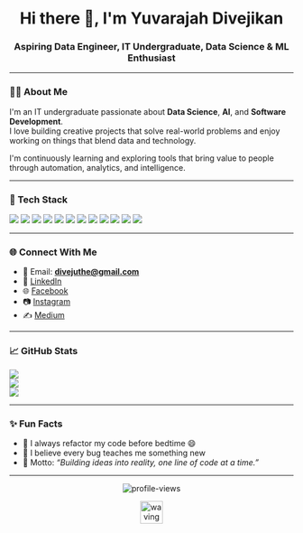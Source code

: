 <h1 align="center">Hi there 👋, I'm Yuvarajah Divejikan</h1>
<h3 align="center">Aspiring Data Engineer, IT Undergraduate, Data Science & ML Enthusiast</h3>

---

### 👨‍💻 About Me

I'm an IT undergraduate passionate about **Data Science**, **AI**, and **Software Development**.  
I love building creative projects that solve real-world problems and enjoy working on things that blend data and technology.

I'm continuously learning and exploring tools that bring value to people through automation, analytics, and intelligence.

---

### 🧰 Tech Stack

<p align="left">
  <img src="https://img.shields.io/badge/C-00599C?style=flat&logo=c&logoColor=white" />
  <img src="https://img.shields.io/badge/Python-3776AB?style=flat&logo=python&logoColor=white" />
  <img src="https://img.shields.io/badge/SQL-4479A1?style=flat&logo=postgresql&logoColor=white" />
  <img src="https://img.shields.io/badge/Java-007396?style=flat&logo=java&logoColor=white" />
  <img src="https://img.shields.io/badge/HTML5-E34F26?style=flat&logo=html5&logoColor=white" />
  <img src="https://img.shields.io/badge/CSS3-1572B6?style=flat&logo=css3&logoColor=white" />
  <img src="https://img.shields.io/badge/JavaScript-F7DF1E?style=flat&logo=javascript&logoColor=black" />
  <img src="https://img.shields.io/badge/GitHub-181717?style=flat&logo=github&logoColor=white" />
  <img src="https://img.shields.io/badge/VS%20Code-007ACC?style=flat&logo=visual-studio-code&logoColor=white" />
  <img src="https://img.shields.io/badge/Canva-00C4CC?style=flat&logo=canva&logoColor=white" />
  <img src="https://img.shields.io/badge/Microsoft%20Office-D83B01?style=flat&logo=microsoftoffice&logoColor=white" />
  <img src="https://img.shields.io/badge/Cisco%20Packet%20Tracer-1BA0D7?style=flat&logo=cisco&logoColor=white" />
</p>

---

### 🌐 Connect With Me

- 📧 Email: **[divejuthe@gmail.com](mailto:divejuthe@gmail.com)**
- 💼 [LinkedIn](https://www.linkedin.com/in/divejikan-yuvarajah-401526279)
- 🌐 [Facebook](https://www.facebook.com/share/1CGXhqfTZV/)
- 📷 [Instagram](https://www.instagram.com/diveji_yuva?igsh=NHU1ZGdtM3U2NWVp)
- ✍️ [Medium](https://medium.com/@Yuvarajah_Divejikan)

---

### 📈 GitHub Stats

![](https://github-readme-stats.vercel.app/api?username=divejikan-yuvarajah&theme=dark&hide_border=false&include_all_commits=false&count_private=true)<br/>
![](https://nirzak-streak-stats.vercel.app/?user=divejikan-yuvarajah&theme=dark&hide_border=false)<br/>
![](https://github-readme-stats.vercel.app/api/top-langs/?username=divejikan-yuvarajah&theme=dark&hide_border=false&include_all_commits=false&count_private=true&layout=compact)

---

### ✨ Fun Facts

- 🔁 I always refactor my code before bedtime 😄  
- 🧠 I believe every bug teaches me something new  
- 🎯 Motto: *“Building ideas into reality, one line of code at a time.”*

---

<p align="center">
  <img src="https://komarev.com/ghpvc/?username=divejikan-yuvarajah&label=Profile%20views&color=blueviolet&style=flat" alt="profile-views" />
</p>

<p align="center">
  <img src="https://media.giphy.com/media/hvRJCLFzcasrR4ia7z/giphy.gif" width="40px" alt="waving hand" />
</p>
